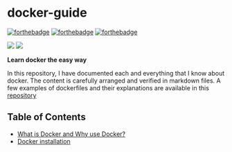 # docker-guide

[![forthebadge](https://forthebadge.com/images/badges/reading-6th-grade-level.svg)](https://forthebadge.com)
[![forthebadge](https://forthebadge.com/images/badges/check-it-out.svg)](https://forthebadge.com)
[![forthebadge](https://forthebadge.com/images/badges/open-source.svg)](https://forthebadge.com)

![](https://img.shields.io/static/v1?label=Active&message=Yes&color=green?style=for-the-badglogo=docker)
![](https://img.shields.io/static/v1?label=Let's+learn&message=together&color=green?style=for-the-badglogo=docker)

__Learn docker the easy way__

In this repository, I have documented each and everything that I know about docker. The content is carefully arranged and verified in markdown files. A few examples of dockerfiles and their explanations are available in this [repository](www.pass.com) 

## <b>Table of Contents</b>
<ul>
    <li><a href="./markdown_files/what_is_docker.md">What is Docker and Why use Docker?</a></li>
    <li><a href="./markdown_files/docker_installation.md">Docker installation</a></li>
</ul>